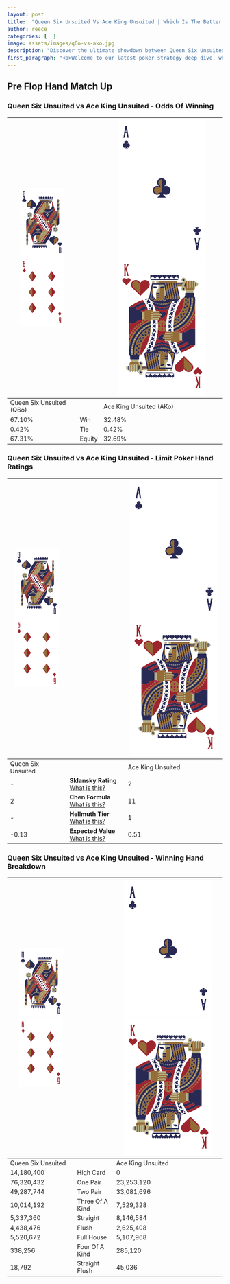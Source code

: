 ```yaml
---
layout: post
title:  "Queen Six Unsuited Vs Ace King Unsuited | Which Is The Better Hand In Poker? A Complete Guide"
author: reece
categories: [  ]
image: assets/images/q6o-vs-ako.jpg
description: "Discover the ultimate showdown between Queen Six Unsuited and Ace King Unsuited in poker! Uncover the odds, strategies, and scenarios where one hand triumphs over the other. Get ready to up your poker game with this thrilling analysis."
first_paragraph: "<p>Welcome to our latest poker strategy deep dive, where we're pitting two distinct hands against each other in a high-stakes showdown: Queen Six Unsuited vs Ace King Unsuited.</p><p>In the dynamic world of poker, every decision counts, and knowing which hand holds the upper hand is key to your success at the table.</p><p>In this article, we'll dissect these two hands, explore the scenarios where one dominates the other, and equip you with the knowledge to make strategic choices that can tip the odds in your favor.</p><p>Get ready to unravel the intriguing dynamics of these poker hands and elevate your game to new heights.</p>"
---
```




[comment]: # (sp0)

## Pre Flop Hand Match Up

<div class="table hand-ratings" markdown="1"> 



### Queen Six Unsuited vs Ace King Unsuited - Odds Of Winning


    
| ![image info](assets/images/hand1/Q.png) ![image info](assets/images/hand1/6o.png) |  | ![image info](assets/images/hand2/A.png) ![image info](assets/images/hand2/Ko.png) |
| -------- | -------- | -------- |
| Queen Six Unsuited (Q6o) |  | Ace King Unsuited (AKo) |
| 67.10% | Win | 32.48% |
| 0.42% | Tie | 0.42% |
| 67.31% | Equity | 32.69% |




[comment]: # (sp1)



### Queen Six Unsuited vs Ace King Unsuited - Limit Poker Hand Ratings


    
| ![image info](assets/images/hand1/Q.png) ![image info](assets/images/hand1/6o.png) |  | ![image info](assets/images/hand2/A.png) ![image info](assets/images/hand2/Ko.png) |
| -------- | -------- | -------- |
| Queen Six Unsuited |  | Ace King Unsuited |
| - | **Sklansky Rating** [What is this?](/sklansky-rating-explained) | 2 |
| 2 | **Chen Formula** [What is this?](/chen-formula-explained) | 11 |
| - | **Hellmuth Tier** [What is this?](/Hellmuth-tier-explained) | 1 |
| -0.13 | **Expected Value** [What is this?](/expected-value-explained) | 0.51 |




[comment]: # (sp2)



### Queen Six Unsuited vs Ace King Unsuited - Winning Hand Breakdown


    
| ![image info](assets/images/hand1/Q.png) ![image info](assets/images/hand1/6o.png) |  | ![image info](assets/images/hand2/A.png) ![image info](assets/images/hand2/Ko.png) |
| -------- | -------- | -------- |
| Queen Six Unsuited |  | Ace King Unsuited |
| 14,180,400 | High Card | 0 |
| 76,320,432 | One Pair | 23,253,120 |
| 49,287,744 | Two Pair | 33,081,696 |
| 10,014,192 | Three Of A Kind | 7,529,328 |
| 5,337,360 | Straight | 8,146,584 |
| 4,438,476 | Flush | 2,625,408 |
| 5,520,672 | Full House | 5,107,968 |
| 338,256 | Four Of A Kind | 285,120 |
| 18,792 | Straight Flush | 45,036 |




[comment]: # (sp3)



</div>

[comment]: # (sp4)



[comment]: # (sp5)

